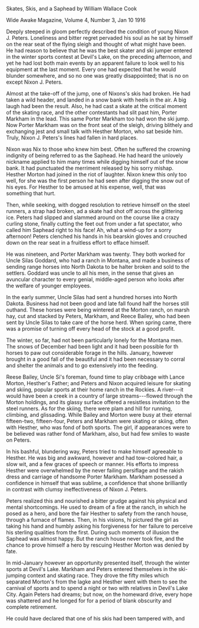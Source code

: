 Skates, Skis, and a Saphead
by
William Wallace Cook

Wide Awake Magazine, Volume 4, Number 3, Jan 10 1916


Deeply steeped in gloom perfectly described the condition of young Nixon J. Peters. Loneliness
and bitter regret pervaded his soul as he sat by himself on the rear seat of the flying sleigh
and thought of what might have been. He had reason to believe that he was the best skater and
ski jumper entered in the winter sports contest at Devil's Lake, on the preceding afternoon,
and yet he had lost both main events by an apparent failure to look well to his equipment at
the last moment. Every one had expected that he would blunder somewhere, and so no one was
greatly disappointed; that is no on except Nixon J. Peters.

Almost at the take-off of the jump, one of Nixons's skis had broken. He had taken a wild
header, and landed in a snow bank with heels in the air. A big laugh had been the result. Also,
he had cast a skate at the critical moment of the skating race, and the other contestants had
slit past him, Porter Markham in the lead. This same Porter Markham too had won the ski jump.
Now Porter Markham was on the front seat of the sleigh, driving blithely and exchanging jest
and small talk with Hesther Morton, who sat beside him. Truly, Nixon J. Peters's lines had
fallen in hard places.

Nixon was Nix to those who knew him best. Often he suffered the crowning indignity of being
referred to as the Saphead. He had heard the unlovely nickname applied to him many times while
digging himself out of the snow bank. It had punctuated the merriment released by his sorry
mishap. Hesther Morton had joined in the riot of laughter. Nixon knew this only too well, for
she was the first person he had seen after digging the snow out of his eyes. For Hesther to be
amused at his expense, well, that was something that hurt.

Then, while seeking, with dogged resolution to retrieve himself on the steel runners, a strap
had broken, ad a skate had shot off across the glittering ice. Peters had slipped and slammed
around on the course like a crazy curling stone, finally cutting the feet out from under a fat
spectator, who called him Saphead right to his face! Ah, what a wind-up for a sorry afternoon!
Peters clenched his hands in his bearskin gloves and crouched down on the rear seat in a
fruitless effort to efface himself.

He was nineteen, and Porter Markham was twenty. They both worked for Uncle Silas Goddard, who
had a ranch in Montana, and made a business of sending range horses into North Dakota to be
halter broken and sold to the settlers. Goddard was uncle to all his men, in the sense that
gives an avuncular character to every genial, middle-aged person who looks after the welfare of
younger employees. 

In the early summer, Uncle Silas had sent a hundred horses into North Dakota. Business had not
been good and late fall found half the horses still outhand. These horses were being wintered
at the Morton ranch, on marsh hay, cut and stacked by Peters, Markham, and Reece Bailey, who
had been sent by Uncle Silas to take care of the horse herd. When spring came, there was a
promise of turning off every head of the stock at a good profit.

The winter, so far, had not been particularly lonely for the Montana men. The snows of December
had been light and it had been possible for th horses to paw out considerable forage in the
hills. January, however brought in a good fall of the beautiful and it had been necessary to
corral and shelter the animals and to go extensively into the feeding.

Reese Bailey, Uncle Si's foreman, found time to play cribbage with Lance Morton, Hesther's
Father; and Peters and Nixon acquired leisure for skating and skiing, popular sports at their
home ranch in the Rockies. A river---it would have been a creek in a country of large
streams---flowed through the Morton holdings, and its glassy surface offered a resistless
invitation to the steel runners. As for the skiing, there were plam and hill for running,
climbing, and glissading. While Bailey and Morton were busy at their eternal fifteen-two,
fifteen-four, Peters and Markham were skating or skiing, often with Hesther, who was fond of
both sports. The girl, if appearances were to be believed was rather fond of Markham, also, but
had few smiles to waste on Peters.

In his bashful, blundering way, Peters tried to make himself agreeable to Hesther. He was big
and awkward, however and had tow-colored hair, a slow wit, and a few graces of speech or
manner. His efforts to impress Hesther were overwhelmed by the never failing persiflage and the
rakish dress and carriage of handsome Porter Markham. Markham posessed a confidence in himself
that was sublime, a confidence that shone brilliantly in contrast with clumsy ineffectiveness
of Nixon J. Peters.

Peters realized this and nourished a bitter grudge against his physical and mental
shortcomings. He used to dream of a fire at the ranch, in which he posed as a hero, and bore
the fair Hesther to safety from the ranch house, through a furnace of flames. Then, in his
visions, hi pictured the girl as taking his hand and humbly asking his forgiveness for her
failure to perceive his sterling qualities from the first. During such moments of illusion the
Saphead was almost happy. But the ranch house never took fire, and the chance to prove himself
a hero by rescuing Hesther Morton was denied by fate.

In mid-January however an opportunity presented itself, through the winter sports at Devil's
Lake. Markham and Peters entered themselves in the ski-jumping context and skating race. They
drove the fifty miles which separated Morton's from the lagke and Hesther went with them to see
the carnival of sports and to spend a night or two with relatives in Devil's Lake City. Again
Peters had dreams; but now, on the homeward drive, every hope was shattered and he longed for
for a period of blank obscurity and complete retirement.

He could have declared that one of his skis had been tampered with, and
